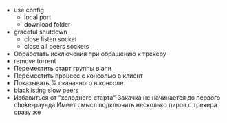   * use config
    * local port
    * download folder
  * graceful shutdown
    * close listen socket
    * close all peers sockets
  * Обработать исключения при обращению к трекеру
  * remove torrent
  * Переместить старт группы в апи
  * Переместить процесс с консолью в клиент
  * Показывать % скачанного в консоле
  * blacklisting slow peers
  * Избавиться от "холодного старта"
        Закачка не начинается до первого choke-раунда
        Имеет смысл подключить несколько пиров с трекера сразу же
